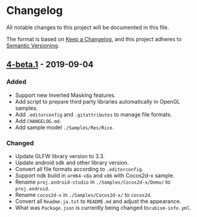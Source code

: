 # Changelog

All notable changes to this project will be documented in this file.

The format is based on [Keep a Changelog](https://keepachangelog.com/en/1.0.0/),
and this project adheres to [Semantic Versioning](https://semver.org/spec/v2.0.0.html).


## [4-beta.1] - 2019-09-04

### Added

- Support new Inverted Masking features.
- Add script to prepare third party libraries automatically in OpenGL samples.
- Add `.editorconfig` and `.gitattributes` to manage file formats.
- Add `CHANGELOG.md`.
- Add sample model `./Samples/Res/Rice`.

### Changed

- Update GLFW library version to 3.3.
- Update android sdk and other library version.
- Convert all file formats according to `.editorconfig`.
- Support ndk build in `arm64-v8a` and `x86` with Cocos2d-x sample.
- Rename `proj.android-studio` in `./Samples/Cocos2d-x/Demo/` to `proj.android`.
- Rename `cocos2d-x` in `./Samples/Cocos2d-x/` to `cocos2d`.
- Convert all `Readme.ja.txt` to `README.md` and adjust the appearance.
- What was `Package.json` is currently being changed to`cubism-info.yml`.


[4-beta.1]: https://github.com/Live2D/CubismNativeSamples/compare/9a61d9374317b30f99c5e0ad3e58b675a0a39a32...4-beta.1
